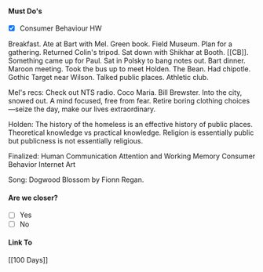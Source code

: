 #### Must Do's
- [x] Consumer Behaviour HW

Breakfast. Ate at Bart with Mel. Green book. Field Museum. Plan for a gathering. Returned Colin's tripod. Sat down with Shikhar at Booth. [[CB]]. Something came up for Paul. Sat in Polsky to bang notes out. Bart dinner. Maroon meeting. Took the bus up to meet Holden. The Bean. Had chipotle. Gothic Target near Wilson. Talked public places. Athletic club.

Mel's recs: Check out NTS radio. Coco Maria. Bill Brewster. 
Into the city, snowed out.
A mind focused, free from fear.
Retire boring clothing choices—seize the day, make our lives extraordinary.

Holden:
The history of the homeless is an effective history of public places.
Theoretical knowledge vs practical knowledge. 
Religion is essentially public but publicness is not essentially religious.

Finalized:
Human Communication
Attention and Working Memory
Consumer Behavior
Internet Art

Song: Dogwood Blossom by Fionn Regan.
#### Are we closer?
- [ ] Yes
- [ ] No
#### Link To
[[100 Days]]
